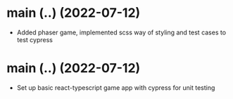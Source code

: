 # main (..) (2022-07-12)

- Added phaser game, implemented scss way of styling and test cases to test cypress

# main (..) (2022-07-12)

- Set up basic react-typescript game app with cypress for unit testing

